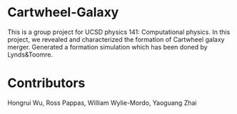 # Cartwheel-Galaxy
This is a group project for UCSD physics 141: Computational physics. 
In this project, we revealed and characterized the formation of Cartwheel galaxy merger.
Generated a formation simulation which has been doned by Lynds&Toomre.
# Contributors
Hongrui Wu, Ross Pappas, William Wylie-Mordo, Yaoguang Zhai
